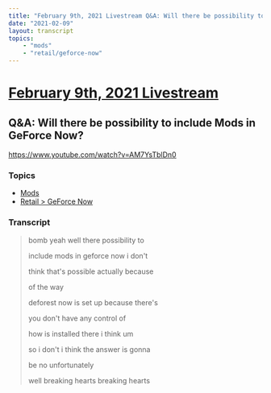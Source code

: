 ```yaml
---
title: "February 9th, 2021 Livestream Q&A: Will there be possibility to include Mods in GeForce Now?"
date: "2021-02-09"
layout: transcript
topics:
    - "mods"
    - "retail/geforce-now"
---
```

# [February 9th, 2021 Livestream](../2021-02-09.md)
## Q&A: Will there be possibility to include Mods in GeForce Now?
https://www.youtube.com/watch?v=AM7YsTblDn0

### Topics
* [Mods](../topics/mods.md)
* [Retail > GeForce Now](../topics/retail/geforce-now.md)

### Transcript

> bomb yeah well there possibility to
>
> include mods in geforce now i don't
>
> think that's possible actually because
>
> of the way
>
> deforest now is set up because there's
>
> you don't have any control of
>
> how is installed there i think um
>
> so i don't i think the answer is gonna
>
> be no unfortunately
>
> well breaking hearts breaking hearts
